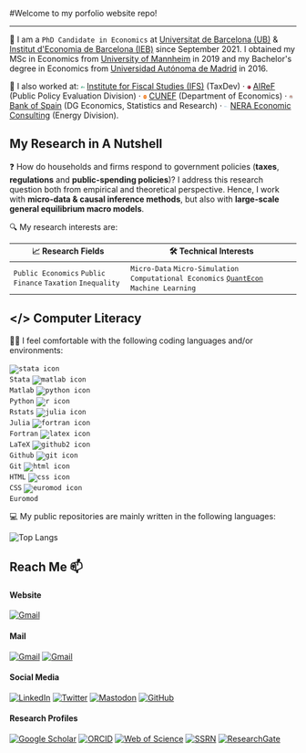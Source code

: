 #Welcome to my porfolio website repo!

***
:boy: I am a `PhD Candidate in Economics` at [Universitat de Barcelona (UB)](https://www.ub.edu/school-economics/) & [Institut d'Economia de Barcelona (IEB)](https://ieb.ub.edu/en/) since September 2021. I obtained my MSc in Economics from [University of Mannheim](https://www.vwl.uni-mannheim.de/en/) in 2019 and my Bachelor's degree in Economics from [Universidad Autónoma de Madrid](https://www.uam.es/Economicas/Home.htm?language=en) in 2016.

:office: I also worked at: <a href ="https://ifs.org.uk/" target="_blank" rel="nofollow"><img src="./assets/icon/ifs-circle.png" alt="ifs icon" width="1.3%"></a> <a href ="https://ifs.org.uk/">Institute for Fiscal Studies (IFS)</a> (TaxDev) &middot; <a href ="https://www.airef.es/es/" target="_blank" rel="nofollow"><img src="./assets/icon/airef-circle.png" alt="airef icon" width="1.3%"></a> <a href ="https://www.airef.es/es/">AIReF</a> (Public Policy Evaluation Division) &middot; <a href ="https://www.cunef.edu/" target="_blank" rel="nofollow"><img src="./assets/icon/cunef-circle.png" alt="cunef icon" width="1.3%"></a> <a href ="https://www.cunef.edu/">CUNEF</a> (Department of Economics) &middot; <a href ="https://www.bde.es/bde/en/" target="_blank" rel="nofollow"><img src="./assets/icon/bde-circle.png" alt="bde icon" width="1.3%"></a> <a href ="https://www.bde.es/bde/en/">Bank of Spain</a> (DG Economics, Statistics and Research) &middot; <a href ="https://www.nera.com/practice-areas/energy.html#tab-4" target="_blank" rel="nofollow"><img src="./assets/icon/nera-circle.png" alt="nera icon" width="1.3%"></a> <a href ="https://www.nera.com/practice-areas/energy.html#tab-4">NERA Economic Consulting</a> (Energy Division).

## My Research in A Nutshell

:question: How do households and firms respond to government policies (<b>taxes</b>, <b>regulations</b> and <b>public-spending policies</b>)? I address this research question both from empirical and theoretical perspective. Hence, I work with <b>micro-data & causal inference methods</b>, but also with <b>large-scale general equilibrium macro models</b>.

:mag: My research interests are:

| 📈 Research Fields | 🛠️ Technical Interests |
| -------- | ----------- |
| `Public Economics` `Public Finance` `Taxation` `Inequality`  | `Micro-Data` `Micro-Simulation` `Computational Economics` [`QuantEcon`](https://quantecon.org/) `Machine Learning`  | 

## </> Computer Literacy

👨‍💻 I feel comfortable with the following coding languages and/or environments:

<code><a target="_blank" rel="nofollow"><img src="./assets/icon/stata.ico" alt="stata icon" width="2%"></a> Stata</code> <code><a target="_blank" rel="nofollow"><img src="./assets/icon/matlab.ico" alt="matlab icon" width="2%"></a> Matlab</code> <code><a target="_blank" rel="nofollow"><img src="./assets/icon/python.ico" alt="python icon" width="2%"></a> Python</code> <code><a target="_blank" rel="nofollow"><img src="./assets/icon/r.ico" alt="r icon" width="2%"></a> Rstats</code> <code><a target="_blank" rel="nofollow"><img src="./assets/icon/julia.ico" alt="julia icon" width="2%"></a> Julia</code> <code><a target="_blank" rel="nofollow"><img src="./assets/icon/fortran.ico" alt="fortran icon" width="2%"></a> Fortran</code> <code><a target="_blank" rel="nofollow"><img src="./assets/icon/latex.ico" alt="latex icon" width="2%"></a> LaTeX</code> <code><a target="_blank" rel="nofollow"><img src="./assets/icon/github2.ico" alt="github2 icon" width="2%"></a> Github</code> <code><a target="_blank" rel="nofollow"><img src="./assets/icon/git.ico" alt="git icon" width="2%"></a> Git</code> <code><a target="_blank" rel="nofollow"><img src="./assets/icon/html.ico" alt="html icon" width="2%"></a> HTML</code> <code><a target="_blank" rel="nofollow"><img src="./assets/icon/css.ico" alt="css icon" width="2%"></a> CSS</code> <code><a target="_blank" rel="nofollow"><img src="./assets/icon/euromod.ico" alt="euromod icon" width="2%"></a> Euromod</code> 

:computer: My public repositories are mainly written in the following languages:

![Top Langs](https://github-readme-stats.vercel.app/api/top-langs/?username=serranopuente&layout=compact&theme=dark&hide_border=true&langs_count=8&hide=postscript&size_weight=0.5&count_weight=0.5)

## Reach Me :mailbox:

#### Website
<a href="https://serranopuente.eu/" target="_blank"><img alt="Gmail" src="https://img.shields.io/badge/serranopuente.eu-FFC801?style=flat-square&logo=githubpages&logoColor=white"></a>

#### Mail
<a href="mailto:darioserrapuente@gmail.com" target="_blank"><img alt="Gmail" src="https://img.shields.io/badge/darioserrapuente(at)gmail.com-EA4335?style=flat-square&logo=gmail&logoColor=white"></a>
<a href="mailto:dario.serrano@ub.edu" target="_blank"><img alt="Gmail" src="https://img.shields.io/badge/dario.serrano(at)ub.edu-0078D4?style=flat-square&logo=microsoft-outlook&logoColor=white"></a>

#### Social Media
<a href="https://www.linkedin.com/in/serranopuente" target="_blank"><img alt="LinkedIn" src="https://img.shields.io/badge/serranopuente-0077B5?style=flat-square&logo=Linkedin&logoColor=white"></a>
<a href="https://twitter.com/darioserranopue" target="_blank"><img alt="Twitter" src="https://img.shields.io/badge/@darioserranopue-1DA1F2?style=flat-square&logo=twitter&logoColor=white"></a>
<a href="https://econtwitter.net/@serranopuente" target="_blank"><img alt="Mastodon" src="https://img.shields.io/badge/econtwitter.net/@serranopuente-6364FF?style=flat-square&logo=Mastodon&logoColor=white"></a>
<a href="https://github.com/serranopuente" target="_blank"><img alt="GitHub" src="https://img.shields.io/badge/serranopuente-181717?style=flat-square&logo=github&logoColor=white"></a>

#### Research Profiles
<a href="https://scholar.google.es/citations?user=dKncLyQAAAAJ&hl=es" target="_blank"><img alt="Google Scholar" src="https://img.shields.io/badge/Dario_Serrano--Puente-4285F4?style=flat-square&logo=googlescholar&logoColor=white"></a>
<a href="https://orcid.org/0000-0002-5943-3332" target="_blank"><img alt="ORCID" src="https://img.shields.io/badge/0000--0002--5943--3332-A6CE39?style=flat-square&logo=orcid&logoColor=white"></a>
<a href="https://www.webofscience.com/wos/author/record/2296848" target="_blank"><img alt="Web of Science" src="https://img.shields.io/badge/AAQ--1157--2021-000000?style=flat-square&logo=clarivate&logoColor=white"></a>
<a href="https://papers.ssrn.com/sol3/cf_dev/AbsByAuth.cfm?per_id=4360579" target="_blank"><img alt="SSRN" src="https://img.shields.io/badge/Dario_Serrano--Puente-154881?style=flat-square&logo=ssrn&logoColor=white"></a>
<a href="https://www.researchgate.net/profile/Dario-Serrano-Puente" target="_blank"><img alt="ResearchGate" src="https://img.shields.io/badge/Dario_Serrano--Puente-00CCBB?style=flat-square&logo=researchgate&logoColor=white"></a>
